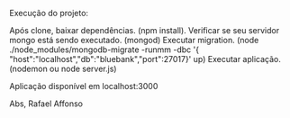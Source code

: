 Execução do projeto:

Após clone, baixar dependências. (npm install).
Verificar se seu servidor mongo está sendo executado. (mongod)
Executar migration. (node ./node_modules/mongodb-migrate -runmm -dbc '{ "host":"localhost","db":"bluebank","port":27017}' up)
Executar aplicação. (nodemon ou node server.js)

Aplicação disponível em localhost:3000

Abs,
Rafael Affonso
